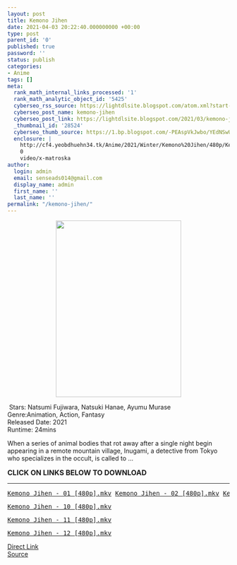 ```yaml
---
layout: post
title: Kemono Jihen
date: 2021-04-03 20:22:40.000000000 +00:00
type: post
parent_id: '0'
published: true
password: ''
status: publish
categories:
- Anime
tags: []
meta:
  rank_math_internal_links_processed: '1'
  rank_math_analytic_object_id: '5425'
  cyberseo_rss_source: https://lightdlsite.blogspot.com/atom.xml?start-index=1
  cyberseo_post_name: kemono-jihen
  cyberseo_post_link: https://lightdlsite.blogspot.com/2021/03/kemono-jihen.html
  _thumbnail_id: '28524'
  cyberseo_thumb_source: https://1.bp.blogspot.com/-PEAspVkJwbo/YEdNSwUL0oI/AAAAAAAAAC8/a-Qr-XnG3BU834XTtvw1wPCWLft91lKFACLcBGAsYHQ/w284-h400/Screenshot_2021-03-09%2BKemono%2BJihen%2B%25282021%2529.png
  enclosure: |
    http://cf4.yeobdhuehn34.tk/Anime/2021/Winter/Kemono%20Jihen/480p/Kemono%20Jihen%20-%2012%20%5B480p%5D%20%5BAnimDL.ir%5D.mkv
    0
    video/x-matroska
author:
  login: admin
  email: senseads014@gmail.com
  display_name: admin
  first_name: ''
  last_name: ''
permalink: "/kemono-jihen/"
---
```

<div class="separator" style="clear: both; text-align: center;"><a href="https://1.bp.blogspot.com/-PEAspVkJwbo/YEdNSwUL0oI/AAAAAAAAAC8/a-Qr-XnG3BU834XTtvw1wPCWLft91lKFACLcBGAsYHQ/s601/Screenshot_2021-03-09%2BKemono%2BJihen%2B%25282021%2529.png" style="margin-left: 1em; margin-right: 1em;"><img border="0" data-original-height="601" data-original-width="427" height="400" src="{{ site.baseurl }}/assets/2021/04/Screenshot_2021-03-09%2BKemono%2BJihen%2B%25282021%2529.png" width="284" /></a></div>
<p>&nbsp;Stars: Natsumi Fujiwara, Natsuki Hanae, Ayumu Murase<br />Genre:Animation, Action, Fantasy<br />Released Date: 2021<br />Runtime: 24mins
<p>When a series of animal bodies that rot away after a single night begin appearing in a remote mountain village, Inugami, a detective from Tokyo who specializes in the occult, is called to ...&nbsp;</p>
<p><span style="font-size: 16px;"><b>CLICK ON LINKS BELOW TO DOWNLOAD </b></span></p>
<hr />
<pre><a href="http://cf4.yeobdhuehn34.tk/Anime/2021/Winter/Kemono%20Jihen/480p/Kemono%20Jihen%20-%2001%20%5B480p%5D%20%5BAnimDL.ir%5D.mkv">Kemono Jihen - 01 [480p].mkv</a> <a href="http://cf4.yeobdhuehn34.tk/Anime/2021/Winter/Kemono%20Jihen/480p/Kemono%20Jihen%20-%2002%20%5B480p%5D%20%5BAnimDL.ir%5D.mkv">Kemono Jihen - 02 [480p].mkv</a> <a href="http://cf4.yeobdhuehn34.tk/Anime/2021/Winter/Kemono%20Jihen/480p/Kemono%20Jihen%20-%2003%20%5B480p%5D%20%5BAnimDL.ir%5D.mkv">Kemono Jihen - 03 [480p].mkv</a> <a href="http://cf4.yeobdhuehn34.tk/Anime/2021/Winter/Kemono%20Jihen/480p/Kemono%20Jihen%20-%2004%20%5B480p%5D%20%5BAnimDL.ir%5D.mkv">Kemono Jihen - 04 [480p].mkv</a> <a href="http://cf4.yeobdhuehn34.tk/Anime/2021/Winter/Kemono%20Jihen/480p/Kemono%20Jihen%20-%2005%20%5B480p%5D%20%5BAnimDL.ir%5D.mkv">Kemono Jihen - 05 [480p].mkv</a> <a href="http://cf4.yeobdhuehn34.tk/Anime/2021/Winter/Kemono%20Jihen/480p/Kemono%20Jihen%20-%2006%20%5B480p%5D%20%5BAnimDL.ir%5D.mkv">Kemono Jihen - 06 [480p].mkv</a> <a href="http://cf4.yeobdhuehn34.tk/Anime/2021/Winter/Kemono%20Jihen/480p/Kemono%20Jihen%20-%2007%20%5B480p%5D%20%5BAnimDL.ir%5D.mkv">Kemono Jihen - 07 [480p].mkv</a> <a href="http://cf4.yeobdhuehn34.tk/Anime/2021/Winter/Kemono%20Jihen/480p/Kemono%20Jihen%20-%2008%20%5B480p%5D%20%5BAnimDL.ir%5D.mkv">Kemono Jihen - 08 [480p].mkv</a> <a href="http://cf4.yeobdhuehn34.tk/Anime/2021/Winter/Kemono%20Jihen/480p/Kemono%20Jihen%20-%2009%20%5B480p%5D%20%5BAnimDL.ir%5D.mkv">Kemono Jihen - 09 [480p].mkv</a>&nbsp;</pre>
<pre><a href="http://cf4.yeobdhuehn34.tk/Anime/2021/Winter/Kemono%20Jihen/480p/Kemono%20Jihen%20-%2010%20%5B480p%5D%20%5BAnimDL.ir%5D.mkv">Kemono Jihen - 10 [480p].mkv</a>&nbsp;</pre>
<pre><a href="http://cf4.yeobdhuehn34.tk/Anime/2021/Winter/Kemono%20Jihen/480p/Kemono%20Jihen%20-%2011%20%5B480p%5D%20%5BAnimDL.ir%5D.mkv">Kemono Jihen - 11 [480p].mkv</a>&nbsp;&nbsp;</pre>
<pre><a href="http://cf4.yeobdhuehn34.tk/Anime/2021/Winter/Kemono%20Jihen/480p/Kemono%20Jihen%20-%2012%20%5B480p%5D%20%5BAnimDL.ir%5D.mkv">Kemono Jihen - 12 [480p].mkv</a> &nbsp;</pre>
<link rel="stylesheet" href="https://cdnjs.cloudflare.com/ajax/libs/font-awesome/4.7.0/css/font-awesome.min.css" />
<div class="divbtn"> <a href="https://handymansurrender.com/fihup8buzv?key=94550f7ce39444073321dde3b8782f97" class="btn"><i class="fa fa-download"></i> Direct Link</a> <br /><a href="https://lightdlsite.blogspot.com/2021/03/kemono-jihen.html">Source</a> </div>

